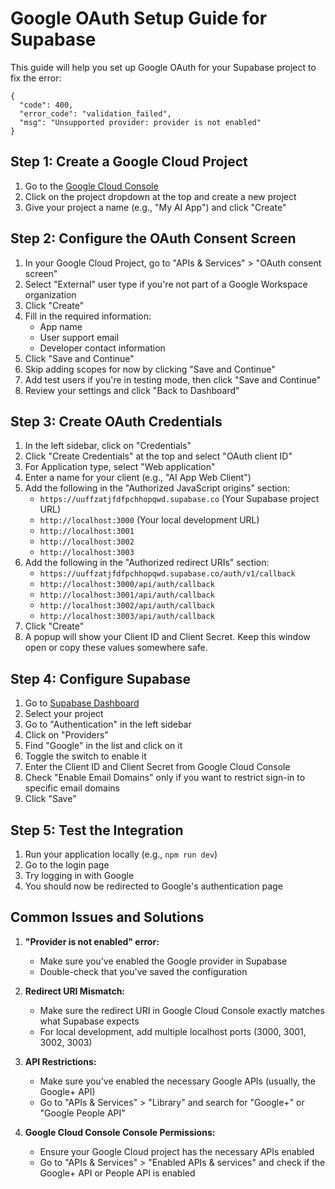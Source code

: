 # Google OAuth Setup Guide for Supabase

This guide will help you set up Google OAuth for your Supabase project to fix the error:
```
{
  "code": 400,
  "error_code": "validation_failed",
  "msg": "Unsupported provider: provider is not enabled"
}
```

## Step 1: Create a Google Cloud Project

1. Go to the [Google Cloud Console](https://console.cloud.google.com/)
2. Click on the project dropdown at the top and create a new project
3. Give your project a name (e.g., "My AI App") and click "Create"

## Step 2: Configure the OAuth Consent Screen

1. In your Google Cloud Project, go to "APIs & Services" > "OAuth consent screen"
2. Select "External" user type if you're not part of a Google Workspace organization
3. Click "Create"
4. Fill in the required information:
   - App name
   - User support email
   - Developer contact information
5. Click "Save and Continue"
6. Skip adding scopes for now by clicking "Save and Continue"
7. Add test users if you're in testing mode, then click "Save and Continue"
8. Review your settings and click "Back to Dashboard"

## Step 3: Create OAuth Credentials

1. In the left sidebar, click on "Credentials"
2. Click "Create Credentials" at the top and select "OAuth client ID"
3. For Application type, select "Web application"
4. Enter a name for your client (e.g., "AI App Web Client")
5. Add the following in the "Authorized JavaScript origins" section:
   - `https://uuffzatjfdfpchhopqwd.supabase.co` (Your Supabase project URL)
   - `http://localhost:3000` (Your local development URL)
   - `http://localhost:3001`
   - `http://localhost:3002`
   - `http://localhost:3003`
6. Add the following in the "Authorized redirect URIs" section:
   - `https://uuffzatjfdfpchhopqwd.supabase.co/auth/v1/callback`
   - `http://localhost:3000/api/auth/callback`
   - `http://localhost:3001/api/auth/callback`
   - `http://localhost:3002/api/auth/callback`
   - `http://localhost:3003/api/auth/callback`
7. Click "Create"
8. A popup will show your Client ID and Client Secret. Keep this window open or copy these values somewhere safe.

## Step 4: Configure Supabase

1. Go to [Supabase Dashboard](https://app.supabase.com/)
2. Select your project
3. Go to "Authentication" in the left sidebar
4. Click on "Providers"
5. Find "Google" in the list and click on it
6. Toggle the switch to enable it
7. Enter the Client ID and Client Secret from Google Cloud Console
8. Check "Enable Email Domains" only if you want to restrict sign-in to specific email domains
9. Click "Save"

## Step 5: Test the Integration

1. Run your application locally (e.g., `npm run dev`)
2. Go to the login page
3. Try logging in with Google
4. You should now be redirected to Google's authentication page

## Common Issues and Solutions

1. **"Provider is not enabled" error:**
   - Make sure you've enabled the Google provider in Supabase
   - Double-check that you've saved the configuration

2. **Redirect URI Mismatch:**
   - Make sure the redirect URI in Google Cloud Console exactly matches what Supabase expects
   - For local development, add multiple localhost ports (3000, 3001, 3002, 3003)

3. **API Restrictions:**
   - Make sure you've enabled the necessary Google APIs (usually, the Google+ API)
   - Go to "APIs & Services" > "Library" and search for "Google+" or "Google People API"

4. **Google Cloud Console Console Permissions:**
   - Ensure your Google Cloud project has the necessary APIs enabled
   - Go to "APIs & Services" > "Enabled APIs & services" and check if the Google+ API or People API is enabled 